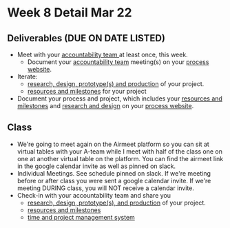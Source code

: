 # Week 8 Detail Mar 22

## Deliverables \(DUE ON DATE LISTED\)

* Meet with your [accountability team ](../assignments/accountability_partner.md)at least once, this week. 
  * Document your [accountability team](../assignments/accountability_partner.md) meeting\(s\) on your [process website](../website.md).
* Iterate: 
  * [research, design, prototype\(s\) and production](../project_plan/) of your project.
  * [resources and milestones](../project_plan/) for your project
* Document your process and project, which includes your [resources and milestones](../project_plan/) and [research and design](../project_plan/) on your [process website](../website.md).

## Class

* We're going to meet again on the Airmeet platform so you can sit at virtual tables with your A-team while I meet with half of the class one on one at another virtual table on the platform. You can find the airmeet link in the google calendar invite as well as pinned on slack.
* Individual Meetings. See schedule pinned on slack. If we're meeting before or after class you were sent a google calendar invite. If we're meeting DURING class, you will NOT receive a calendar invite.
* Check-in with your accountability team and share you
  * [research, design, prototype\(s\), and production](../project_plan/) of your project.
  * [resources and milestones](../project_plan/)
  * [time and project management system](../creativity-resources.md)

## 



